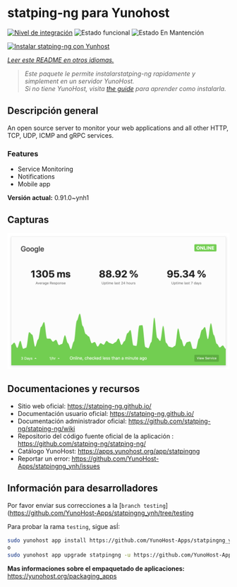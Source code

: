 <!--
Este archivo README esta generado automaticamente<https://github.com/YunoHost/apps/tree/master/tools/readme_generator>
No se debe editar a mano.
-->

# statping-ng para Yunohost

[![Nivel de integración](https://dash.yunohost.org/integration/statpingng.svg)](https://dash.yunohost.org/appci/app/statpingng) ![Estado funcional](https://ci-apps.yunohost.org/ci/badges/statpingng.status.svg) ![Estado En Mantención](https://ci-apps.yunohost.org/ci/badges/statpingng.maintain.svg)

[![Instalar statping-ng con Yunhost](https://install-app.yunohost.org/install-with-yunohost.svg)](https://install-app.yunohost.org/?app=statpingng)

*[Leer este README en otros idiomas.](./ALL_README.md)*

> *Este paquete le permite instalarstatping-ng rapidamente y simplement en un servidor YunoHost.*  
> *Si no tiene YunoHost, visita [the guide](https://yunohost.org/install) para aprender como instalarla.*

## Descripción general

An open source server to monitor your web applications and all other HTTP, TCP, UDP, ICMP and gRPC services.

### Features

- Service Monitoring
- Notifications
- Mobile app


**Versión actual:** 0.91.0~ynh1

## Capturas

![Captura de statping-ng](./doc/screenshots/statping.png)

## Documentaciones y recursos

- Sitio web oficial: <https://statping-ng.github.io/>
- Documentación usuario oficial: <https://statping-ng.github.io/>
- Documentación administrador oficial: <https://github.com/statping-ng/statping-ng/wiki>
- Repositorio del código fuente oficial de la aplicación : <https://github.com/statping-ng/statping-ng/>
- Catálogo YunoHost: <https://apps.yunohost.org/app/statpingng>
- Reportar un error: <https://github.com/YunoHost-Apps/statpingng_ynh/issues>

## Información para desarrolladores

Por favor enviar sus correcciones a la [`branch testing`](https://github.com/YunoHost-Apps/statpingng_ynh/tree/testing

Para probar la rama `testing`, sigue asÍ:

```bash
sudo yunohost app install https://github.com/YunoHost-Apps/statpingng_ynh/tree/testing --debug
o
sudo yunohost app upgrade statpingng -u https://github.com/YunoHost-Apps/statpingng_ynh/tree/testing --debug
```

**Mas informaciones sobre el empaquetado de aplicaciones:** <https://yunohost.org/packaging_apps>
